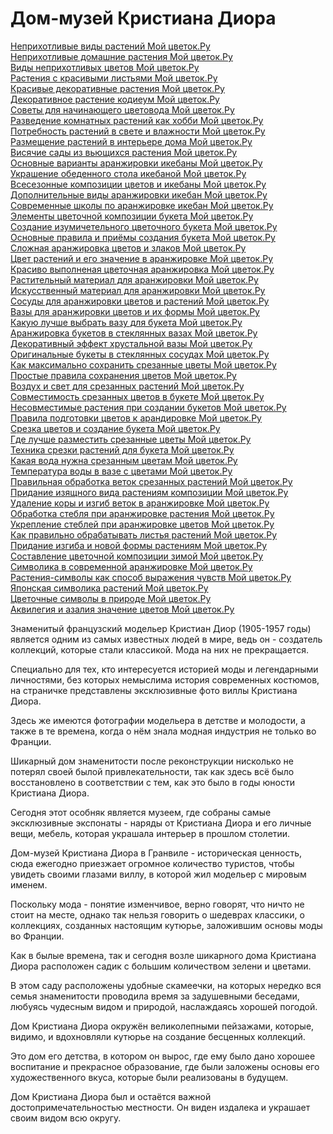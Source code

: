 <h1>Дом-музей Кристиана Диора</h1>
<p>
<a href="http://www.ma-fleur.ru/index.php?page=452">Неприхотливые виды растений Мой цветок.Ру</a><br>
<a href="http://www.ma-fleur.ru/index.php?page=453">Неприхотливые домашние растения Мой цветок.Ру</a><br>
<a href="http://www.ma-fleur.ru/index.php?page=454">Виды неприхотливых цветов Мой цветок.Ру</a><br>
<a href="http://www.ma-fleur.ru/index.php?page=455">Растения с красивыми листьями Мой цветок.Ру</a><br>
<a href="http://www.ma-fleur.ru/index.php?page=456">Красивые декоративные растения Мой цветок.Ру</a><br>
<a href="http://www.ma-fleur.ru/index.php?page=457">Декоративное растение кодиеум Мой цветок.Ру</a><br>
<a href="http://www.ma-fleur.ru/index.php?page=458">Советы для начинающего цветовода Мой цветок.Ру</a><br>
<a href="http://www.ma-fleur.ru/index.php?page=459">Разведение комнатных растений как хобби Мой цветок.Ру</a><br>
<a href="http://www.ma-fleur.ru/index.php?page=460">Потребность растений в свете и влажности Мой цветок.Ру</a><br>
<a href="http://www.ma-fleur.ru/index.php?page=461">Размещение растений в интерьере дома Мой цветок.Ру</a><br>
<a href="http://www.ma-fleur.ru/index.php?page=462">Висячие сады из вьющихся растения Мой цветок.Ру</a><br>
<a href="http://www.ma-fleur.ru/index.php?page=517">Основные варианты аранжировки икебаны Мой цветок.Ру</a><br>
<a href="http://www.ma-fleur.ru/index.php?page=518">Украшение обеденного стола икебаной Мой цветок.Ру</a><br>
<a href="http://www.ma-fleur.ru/index.php?page=519">Всесезонные композиции цветов и икебаны Мой цветок.Ру</a><br>
<a href="http://www.ma-fleur.ru/index.php?page=520">Дополнительные виды аранжировки икебан Мой цветок.Ру</a><br>
<a href="http://www.ma-fleur.ru/index.php?page=521">Современные школы по аранжировке икебан Мой цветок.Ру</a><br>
<a href="http://www.ma-fleur.ru/index.php?page=522">Элементы цветочной композиции букета Мой цветок.Ру</a><br>
<a href="http://www.ma-fleur.ru/index.php?page=523">Создание изумичетельного цветочного букета Мой цветок.Ру</a><br>
<a href="http://www.ma-fleur.ru/index.php?page=524">Основные правила и приёмы создания букета Мой цветок.Ру</a><br>
<a href="http://www.ma-fleur.ru/index.php?page=525">Сложная аранжировка цветов и злаков Мой цветок.Ру</a><br>
<a href="http://www.ma-fleur.ru/index.php?page=526">Цвет растений и его значение в аранжировке Мой цветок.Ру</a><br>
<a href="http://www.ma-fleur.ru/index.php?page=527">Красиво выполненая цветочная аранжировка Мой цветок.Ру</a><br>
<a href="http://www.ma-fleur.ru/index.php?page=528">Растительный материал для аранжировки Мой цветок.Ру</a><br>
<a href="http://www.ma-fleur.ru/index.php?page=529">Искусственный материал для аранжировки Мой цветок.Ру</a><br>
<a href="http://www.ma-fleur.ru/index.php?page=530">Сосуды для аранжировки цветов и растений Мой цветок.Ру</a><br>
<a href="http://www.ma-fleur.ru/index.php?page=531">Вазы для аранжировки цветов и их формы Мой цветок.Ру</a><br>
<a href="http://www.ma-fleur.ru/index.php?page=532">Какую лучше выбрать вазу для букета Мой цветок.Ру</a><br>
<a href="http://www.ma-fleur.ru/index.php?page=533">Аранжировка букетов в стеклянных вазах Мой цветок.Ру</a><br>
<a href="http://www.ma-fleur.ru/index.php?page=534">Декоративный эффект хрустальной вазы Мой цветок.Ру</a><br>
<a href="http://www.ma-fleur.ru/index.php?page=535">Оригинальные букеты в стеклянных сосудах Мой цветок.Ру</a><br>
<a href="http://www.ma-fleur.ru/index.php?page=536">Как максимально сохранить срезанные цветы Мой цветок.Ру</a><br>
<a href="http://www.ma-fleur.ru/index.php?page=537">Простые правила сохранения цветов Мой цветок.Ру</a><br>
<a href="http://www.ma-fleur.ru/index.php?page=538">Воздух и свет для срезанных растений Мой цветок.Ру</a><br>
<a href="http://www.ma-fleur.ru/index.php?page=539">Совместимость срезанных цветов в букете Мой цветок.Ру</a><br>
<a href="http://www.ma-fleur.ru/index.php?page=540">Несовместимые растения при создании букетов Мой цветок.Ру</a><br>
<a href="http://www.ma-fleur.ru/index.php?page=541">Правила подготовки цветов к арандировке Мой цветок.Ру</a><br>
<a href="http://www.ma-fleur.ru/index.php?page=542">Срезка цветов и создание букета Мой цветок.Ру</a><br>
<a href="http://www.ma-fleur.ru/index.php?page=543">Где лучше разместить срезанные цветы Мой цветок.Ру</a><br>
<a href="http://www.ma-fleur.ru/index.php?page=544">Техника срезки растений для букета Мой цветок.Ру</a><br>
<a href="http://www.ma-fleur.ru/index.php?page=545">Какая вода нужна срезанным цветам Мой цветок.Ру</a><br>
<a href="http://www.ma-fleur.ru/index.php?page=546">Температура воды в вазе с цветами Мой цветок.Ру</a><br>
<a href="http://www.ma-fleur.ru/index.php?page=547">Правильная обработка веток срезанных растений Мой цветок.Ру</a><br>
<a href="http://www.ma-fleur.ru/index.php?page=548">Придание изящного вида растениям композиции Мой цветок.Ру</a><br>
<a href="http://www.ma-fleur.ru/index.php?page=549">Удаление коры и изгиб веток в аранжировке Мой цветок.Ру</a><br>
<a href="http://www.ma-fleur.ru/index.php?page=550">Обработка стебля при аранжировке растения Мой цветок.Ру</a><br>
<a href="http://www.ma-fleur.ru/index.php?page=551">Укрепление стеблей при аранжировке цветов Мой цветок.Ру</a><br>
<a href="http://www.ma-fleur.ru/index.php?page=552">Как правильно обрабатывать листья растений Мой цветок.Ру</a><br>
<a href="http://www.ma-fleur.ru/index.php?page=553">Придание изгиба и новой формы растениям Мой цветок.Ру</a><br>
<a href="http://www.ma-fleur.ru/index.php?page=554">Составление цветочной композиции зимой Мой цветок.Ру</a><br>
<a href="http://www.ma-fleur.ru/index.php?page=555">Символика в современной аранжировке Мой цветок.Ру</a><br>
<a href="http://www.ma-fleur.ru/index.php?page=556">Растения-символы как способ выражения чувств Мой цветок.Ру</a><br>
<a href="http://www.ma-fleur.ru/index.php?page=557">Японская символика растений Мой цветок.Ру</a><br>
<a href="http://www.ma-fleur.ru/index.php?page=558">Цветочные символы в природе Мой цветок.Ру</a><br>
<a href="http://www.ma-fleur.ru/index.php?page=559">Аквилегия и азалия значение цветов  Мой цветок.Ру</a><br>
</p>
<p>Знаменитый французский модельер Кристиан Диор (1905-1957 годы) является одним из самых известных людей в мире, ведь он - создатель коллекций, которые стали классикой. Мода на них не прекращается.</p>
<p>Специально для тех, кто интересуется историей моды и легендарными личностями, без которых немыслима история современных костюмов, на страничке представлены эксклюзивные фото виллы Кристиана Диора.</p>
<p>Здесь же имеются фотографии модельера в детстве и молодости, а также в те времена, когда о нём знала модная индустрия не только во Франции.</p>
<p>Шикарный дом знаменитости после реконструкции нисколько не потерял своей былой привлекательности, так как здесь всё было восстановлено в соответствии с тем, как это было в годы юности Кристиана Диора.</p>
<p>Сегодня этот особняк является музеем, где собраны самые эксклюзивные экспонаты - наряды от Кристиана Диора и его личные вещи, мебель, которая украшала интерьер в прошлом столетии.</p>
<p>Дом-музей Кристиана Диора в Гранвиле - историческая ценность, сюда ежегодно приезжает огромное количество туристов, чтобы увидеть своими глазами виллу, в которой жил модельер с мировым именем.</p>
<p>Поскольку мода - понятие изменчивое, верно говорят, что ничто не стоит на месте, однако так нельзя говорить о шедеврах классики, о коллекциях, созданных настоящим кутюрье, заложившим основы моды во Франции.</p>
<p>Как в былые времена, так и сегодня возле шикарного дома Кристиана Диора расположен садик с большим количеством зелени и цветами.</p>
<p>В этом саду расположены удобные скамеечки, на которых нередко вся семья знаменитости проводила время за задушевными беседами, любуясь чудесным видом и природой, наслаждаясь хорошей погодой.</p>
<p>Дом Кристиана Диора окружён великолепными пейзажами, которые, видимо, и вдохновляли кутюрье на создание бесценных коллекций.</p>
<p>Это дом его детства, в котором он вырос, где ему было дано хорошее воспитание и прекрасное образование, где были заложены основы его художественного вкуса, которые были реализованы в будущем.</p>
<p>Дом Кристиана Диора был и остаётся важной достопримечательностью местности. Он виден издалека и украшает своим видом всю округу.</p>
